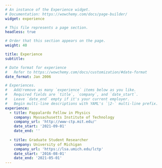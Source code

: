 ```yaml
---
# An instance of the Experience widget.
# Documentation: https://wowchemy.com/docs/page-builder/
widget: experience

# This file represents a page section.
headless: true

# Order that this section appears on the page.
weight: 40

title: Experience
subtitle:

# Date format for experience
#   Refer to https://wowchemy.com/docs/customization/#date-format
date_format: Jan 2006

# Experiences.
#   Add/remove as many `experience` items below as you like.
#   Required fields are `title`, `company`, and `date_start`.
#   Leave `date_end` empty if it's your current employer.
#   Begin multi-line descriptions with YAML's `|2-` multi-line prefix.
experience:
  - title: Pappalardo Fellow in Physics
    company: Massachusetts Institute of Technology
    company_url: 'http://www-ctp.mit.edu/'
    date_start: '2021-09-01'
    date_end: ''
        
  - title: Graduate Student Researcher
    company: University of Michigan
    company_url: 'https://lsa.umich.edu/lctp'
    date_start: '2016-08-01'
    date_end: '2021-05-01'
---
```

